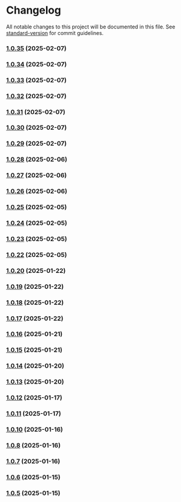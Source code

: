 # Changelog

All notable changes to this project will be documented in this file. See [standard-version](https://github.com/conventional-changelog/standard-version) for commit guidelines.

### [1.0.35](https://github.com/huxinhai/musical-giggle/compare/v1.0.34...v1.0.35) (2025-02-07)

### [1.0.34](https://github.com/huxinhai/musical-giggle/compare/v1.0.33...v1.0.34) (2025-02-07)

### [1.0.33](https://github.com/huxinhai/musical-giggle/compare/v1.0.32...v1.0.33) (2025-02-07)

### [1.0.32](https://github.com/huxinhai/musical-giggle/compare/v1.0.31...v1.0.32) (2025-02-07)

### [1.0.31](https://github.com/huxinhai/musical-giggle/compare/v1.0.29...v1.0.31) (2025-02-07)

### [1.0.30](https://github.com/huxinhai/musical-giggle/compare/v1.0.29...v1.0.30) (2025-02-07)

### [1.0.29](https://github.com/huxinhai/musical-giggle/compare/v1.0.28...v1.0.29) (2025-02-07)

### [1.0.28](https://github.com/huxinhai/musical-giggle/compare/v1.0.27...v1.0.28) (2025-02-06)

### [1.0.27](https://github.com/huxinhai/musical-giggle/compare/v1.0.26...v1.0.27) (2025-02-06)

### [1.0.26](https://github.com/huxinhai/musical-giggle/compare/v1.0.25...v1.0.26) (2025-02-06)

### [1.0.25](https://github.com/huxinhai/musical-giggle/compare/v1.0.24...v1.0.25) (2025-02-05)

### [1.0.24](https://github.com/huxinhai/musical-giggle/compare/v1.0.23...v1.0.24) (2025-02-05)

### [1.0.23](https://github.com/huxinhai/musical-giggle/compare/v1.0.22...v1.0.23) (2025-02-05)

### [1.0.22](https://github.com/huxinhai/musical-giggle/compare/v1.0.21...v1.0.22) (2025-02-05)

### [1.0.20](https://github.com/huxinhai/musical-giggle/compare/v1.0.19...v1.0.20) (2025-01-22)

### [1.0.19](https://github.com/huxinhai/musical-giggle/compare/v1.0.18...v1.0.19) (2025-01-22)

### [1.0.18](https://github.com/huxinhai/musical-giggle/compare/v1.0.17...v1.0.18) (2025-01-22)

### [1.0.17](https://github.com/huxinhai/musical-giggle/compare/v1.0.16...v1.0.17) (2025-01-22)

### [1.0.16](https://github.com/huxinhai/musical-giggle/compare/v1.0.15...v1.0.16) (2025-01-21)

### [1.0.15](https://github.com/huxinhai/musical-giggle/compare/v1.0.14...v1.0.15) (2025-01-21)

### [1.0.14](https://github.com/huxinhai/musical-giggle/compare/v1.0.13...v1.0.14) (2025-01-20)

### [1.0.13](https://github.com/huxinhai/musical-giggle/compare/v1.0.12...v1.0.13) (2025-01-20)

### [1.0.12](https://github.com/huxinhai/musical-giggle/compare/v1.0.11...v1.0.12) (2025-01-17)

### [1.0.11](https://github.com/huxinhai/musical-giggle/compare/v1.0.10...v1.0.11) (2025-01-17)

### [1.0.10](https://github.com/huxinhai/musical-giggle/compare/v1.0.9...v1.0.10) (2025-01-16)

### [1.0.8](https://github.com/huxinhai/musical-giggle/compare/v1.0.7...v1.0.8) (2025-01-16)

### [1.0.7](https://github.com/huxinhai/musical-giggle/compare/v1.0.6...v1.0.7) (2025-01-16)

### [1.0.6](https://github.com/huxinhai/musical-giggle/compare/v1.0.5...v1.0.6) (2025-01-15)

### [1.0.5](https://github.com/huxinhai/musical-giggle/compare/v1.0.0...v1.0.5) (2025-01-15)
